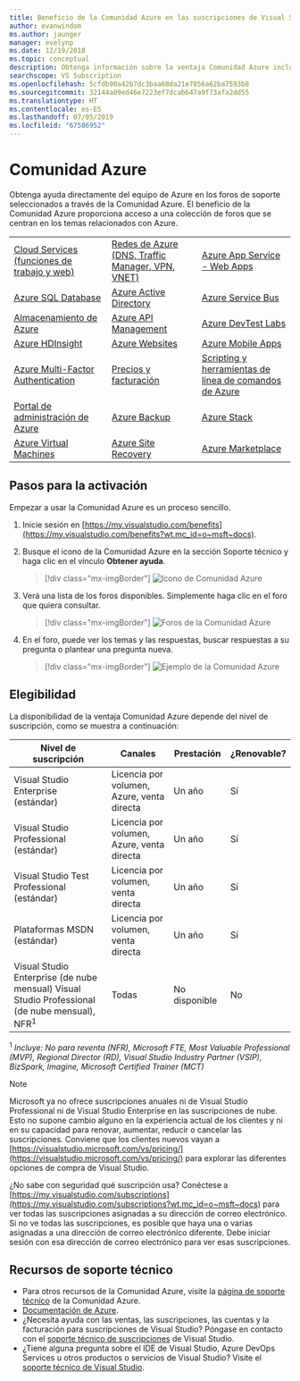 ```yaml
---
title: Beneficio de la Comunidad Azure en las suscripciones de Visual Studio | Microsoft Docs
author: evanwindom
ms.author: jaunger
manager: evelynp
ms.date: 12/19/2018
ms.topic: conceptual
description: Obtenga información sobre la ventaja Comunidad Azure incluida en las suscripciones de Visual Studio.
searchscope: VS Subscription
ms.openlocfilehash: 5cfdb90a42b7dc3baa68da21e7856a62ba7593b8
ms.sourcegitcommit: 32144a09ed46e7223ef7dcab647a9f73afa2dd55
ms.translationtype: HT
ms.contentlocale: es-ES
ms.lasthandoff: 07/05/2019
ms.locfileid: "67586952"
---
```

# <a name="azure-community"></a>Comunidad Azure

Obtenga ayuda directamente del equipo de Azure en los foros de soporte seleccionados a través de la Comunidad Azure.  El beneficio de la Comunidad Azure proporciona acceso a una colección de foros que se centran en los temas relacionados con Azure.

|                                       |                                                    |                                      |
|---------------------------------------|----------------------------------------------------|--------------------------------------|
| [Cloud Services (funciones de trabajo y web)](https://social.msdn.microsoft.com/Forums/home?forum=windowsazuredevelopment&filter=alltypes&sort=lastpostdesc) | [Redes de Azure (DNS, Traffic Manager, VPN, VNET)](https://social.msdn.microsoft.com/Forums/home?forum=WAVirtualMachinesVirtualNetwork&filter=alltypes&sort=lastpostdesc) | [Azure App Service - Web Apps](https://social.msdn.microsoft.com/forums/home?forum=windowsazurewebsitespreview&filter=alltypes&sort=lastpostdesc)         |
| [Azure SQL Database](https://social.msdn.microsoft.com/Forums/home?forum=ssdsgetstarted&filter=alltypes&sort=lastpostdesc)                    | [Azure Active Directory](https://social.msdn.microsoft.com/forums/home?forum=WindowsAzureAD&filter=alltypes&sort=lastpostdesc)                             | [Azure Service Bus](https://social.msdn.microsoft.com/forums/home?forum=servbus&filter=alltypes&sort=lastpostdesc)                    |
| [Almacenamiento de Azure](https://social.msdn.microsoft.com/Forums/home?forum=windowsazuredata&filter=alltypes&sort=lastpostdesc)                         | [Azure API Management](https://social.msdn.microsoft.com/Forums/home?forum=azureapimgmt&filter=alltypes&sort=lastpostdesc)                               | [Azure DevTest Labs](https://social.msdn.microsoft.com/forums/home?forum=AzureDevTestLabs&filter=alltypes&sort=lastpostdesc)                   |
| [Azure HDInsight](https://social.msdn.microsoft.com/Forums/azure/home?forum=hdinsight&filter=alltypes&sort=lastpostdesc)                       | [Azure Websites](https://social.msdn.microsoft.com/Forums/home?forum=windowsazurewebsitespreview&filter=alltypes&sort=lastpostdesc)                                     | [Azure Mobile Apps](https://social.msdn.microsoft.com/forums/home?forum=azuremobile&filter=alltypes&sort=lastpostdesc)                    |
| [Azure Multi-Factor Authentication](https://social.msdn.microsoft.com/Forums/azure/home?forum=windowsazureactiveauthentication&filter=alltypes&sort=lastpostdesc)     | [Precios y facturación](https://social.msdn.microsoft.com/Forums/azure/home?forum=windowsazurepurchasing&filter=alltypes&sort=lastpostdesc)                                | [Scripting y herramientas de línea de comandos de Azure](https://social.msdn.microsoft.com/forums/home?forum=azurescripting&filter=alltypes&sort=lastpostdesc) |
| [Portal de administración de Azure](https://social.msdn.microsoft.com/Forums/home?forum=windowsazuremanagement&filter=alltypes&sort=lastpostdesc)               | [Azure Backup](https://social.msdn.microsoft.com/forums/home?forum=windowsazureonlinebackup&filter=alltypes&sort=lastpostdesc)                                       | [Azure Stack](https://social.msdn.microsoft.com/forums/home?forum=AzureStack&filter=alltypes&sort=lastpostdesc)                          |
| [Azure Virtual Machines](https://social.msdn.microsoft.com/Forums/home?forum=WAVirtualMachinesforWindows&filter=alltypes&sort=lastpostdesc)                | [Azure Site Recovery](https://social.msdn.microsoft.com/forums/home?forum=hypervrecovmgr&filter=alltypes&sort=lastpostdesc)                                | [Azure Marketplace](https://social.msdn.microsoft.com/forums/home?forum=DataMarket&filter=alltypes&sort=lastpostdesc)                    |

## <a name="activation-steps"></a>Pasos para la activación
Empezar a usar la Comunidad Azure es un proceso sencillo.
1. Inicie sesión en [https://my.visualstudio.com/benefits](https://my.visualstudio.com/benefits?wt.mc_id=o~msft~docs).

2. Busque el icono de la Comunidad Azure en la sección Soporte técnico y haga clic en el vínculo **Obtener ayuda**.
    > [!div class="mx-imgBorder"]
    >![Icono de Comunidad Azure](_img/vs-azure-community/vs-azure-community-tile.png)

3. Verá una lista de los foros disponibles.  Simplemente haga clic en el foro que quiera consultar.
    > [!div class="mx-imgBorder"]
    > ![Foros de la Comunidad Azure](_img/vs-azure-community/vs-azure-community-forums.png)

4. En el foro, puede ver los temas y las respuestas, buscar respuestas a su pregunta o plantear una pregunta nueva.
    > [!div class="mx-imgBorder"]
    > ![Ejemplo de la Comunidad Azure](_img/vs-azure-community/vs-azure-community-example.png)

## <a name="eligibility"></a>Elegibilidad
La disponibilidad de la ventaja Comunidad Azure depende del nivel de suscripción, como se muestra a continuación:

|                                          Nivel de suscripción                                           |     Canales      |    Prestación    | ¿Renovable? |
|-------------------------------------------------------------------------------------------------------|-------------------|---------------|------------|
|                           Visual Studio Enterprise (estándar)                           | Licencia por volumen, Azure, venta directa |   Un año    |    Sí     |
|                          Visual Studio Professional (estándar)                          | Licencia por volumen, Azure, venta directa |   Un año    |    Sí     |
|                              Visual Studio Test Professional (estándar)                               |    Licencia por volumen, venta directa     |   Un año    |    Sí     |
|                                       Plataformas MSDN (estándar)                                       |    Licencia por volumen, venta directa     |   Un año    |    Sí     |
| Visual Studio Enterprise (de nube mensual) Visual Studio Professional (de nube mensual), NFR<sup>1</sup> |        Todas        | No disponible |     No     |

<sup>1</sup>  *Incluye:  No para reventa (NFR), Microsoft FTE, Most Valuable Professional (MVP), Regional Director (RD), Visual Studio Industry Partner (VSIP), BizSpark, Imagine, Microsoft Certified Trainer (MCT)*

> [!NOTE]
> Microsoft ya no ofrece suscripciones anuales ni de Visual Studio Professional ni de Visual Studio Enterprise en las suscripciones de nube. Esto no supone cambio alguno en la experiencia actual de los clientes y ni en su capacidad para renovar, aumentar, reducir o cancelar las suscripciones. Conviene que los clientes nuevos vayan a [https://visualstudio.microsoft.com/vs/pricing/](https://visualstudio.microsoft.com/vs/pricing/) para explorar las diferentes opciones de compra de Visual Studio.

¿No sabe con seguridad qué suscripción usa?  Conéctese a [https://my.visualstudio.com/subscriptions](https://my.visualstudio.com/subscriptions?wt.mc_id=o~msft~docs) para ver todas las suscripciones asignadas a su dirección de correo electrónico. Si no ve todas las suscripciones, es posible que haya una o varias asignadas a una dirección de correo electrónico diferente.  Debe iniciar sesión con esa dirección de correo electrónico para ver esas suscripciones.

## <a name="support-resources"></a>Recursos de soporte técnico
- Para otros recursos de la Comunidad Azure, visite la [página de soporte técnico](https://azure.microsoft.com/support/forums/) de la Comunidad Azure.
- [Documentación de Azure](/azure/).
- ¿Necesita ayuda con las ventas, las suscripciones, las cuentas y la facturación para suscripciones de Visual Studio?  Póngase en contacto con el [soporte técnico de suscripciones](https://visualstudio.microsoft.com/subscriptions/support/) de Visual Studio.
- ¿Tiene alguna pregunta sobre el IDE de Visual Studio, Azure DevOps Services u otros productos o servicios de Visual Studio?  Visite el [soporte técnico de Visual Studio](https://visualstudio.microsoft.com/support/).